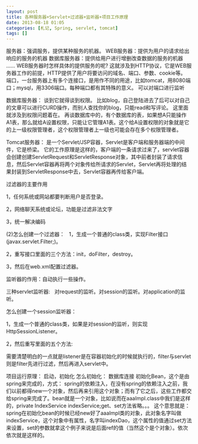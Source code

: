```yaml
---
layout: post
title: 各种服务器+Servlet+过滤器+监听器+项目工作原理
date: 2013-08-18 01:05
categories: [札记, Spring, servlet, tomcat]
tags: []
---
```

服务器：强调服务，提供某种服务的机器。
WEB服务器：提供为用户的请求给出响应的服务的机器
数据库服务器：提供给用户进行增删改查数据的服务的机器
......
WEB服务器时怎样具体的提供服务的呢?
这就涉及到HTTP协议，它是WEB服务器工作的前提，HTTP提供了用户将要访问的域名、端口、参数、cookie等。
端口，一台服务器上有多个连接口，是用作不同的用途，比如tomcat，用8080端口；mysql，用3306端口。每种端口都有其特殊的意义。
可以对端口进行监听

数据库服务器：
谈到它就得谈到权限。
比如blog，自己登陆进去了后可以对自己的文章可以进行CURD操作，而别人查找你的blog，只能read和写评论。
这里面就涉及到权限问题着在。
再谈数据库中的，有个数据库的表，如果想A只能操作A1表，那么就给A设置权限，只能让它管理A1表。这个给A设置权限的对象就是它的上一级权限管理者，这个权限管理者上一级也可能会存在多个权限管理者。

Tomcat服务器：
是一个Servlet/JSP容器，Servlet是客户端和服务器端的中间件，它是桥梁。
它的工作原理是这样的，客户端的一条请求过来了，servlet容器会创建创建ServletRequest和ServletResponse对象，其中前者封装了请求信息，然后Servlet容器再将两个对象传给所请求的Servlet，Servlet再将处理的结果封装到ServletResponse中去，Servlet容器再传给客户端。

过滤器的主要作用

1，任何系统或网站都要判断用户是否登录。

2，网络聊天系统或论坛，功能是过滤非法文字

3，统一解决编码

(2)怎么创建一个过滤器：
 
1，生成一个普通的class类，实现Filter接口(javax.servlet.Filter;)。

2，重写接口里面的三个方法：init，doFilter，destroy。

3，然后在web.xml配置过滤器。

监听器的作用：自动执行一些操作。

三种servlet监听器:
 
对request的监听。对session的监听。对application的监听。

怎么创建一个session监听器：

1，生成一个普通的class类，如果是对session的监听，则实现HttpSessionListener。

2，然后重写里面的五个方法:

需要清楚明白的一点就是listener是在容器初始化的时候就执行的，filter与servlet则是filter先进行过滤，然后再进入servlet中。

项目运行原理：
启动，初始化
怎么初始化：
数据库连接
初始化Bean，这个是由spring来完成的，方式：
spring的依赖注入，在没有spring的依赖注入之前，我们以前都得new一个对象，然后再来引用这个对象；而有了它之后，这些工作都交给spring来完成了。bean就是一个对象，比如说<bean id = "indexService" class = "aaaImp.class"><property name = "indexDao" ref = "indexDao"></bean>而在aaaImpl.class中我们是这样的，private IndexService indexService;get、set方法省略。。。
这个意思就是：spring在初始化bean的时候已经new好了aaaImpl类的对象，此对象名字叫做indexService，这个对象中有属性，名字叫indexDao，这个属性的值通过set方法来设置，set的参数就拿这个例子来说是后面ref的值（当然这个是个对象）。依次依次就是这样的。
